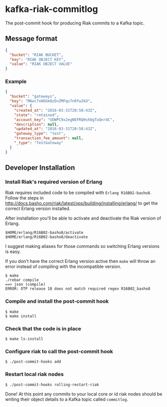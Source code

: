 # kafka-riak-commitlog

The post-commit hook for producing Riak commits to a Kafka topic.

## Message format

```json
{
  "bucket": "RIAK BUCKET",
  "key": "RIAK OBJECT KEY",
  "value": "RIAK OBJECT VALUE"
}
```

### Example

```json
{
  "bucket": "gateways",
  "key": "MAoc7xHDGk0zDvZMFqv7nRfw2kO",
  "value": {
    "created_at": "2016-03-31T20:58:43Z",
    "state": "retained",
    "account_key": "UOWPC9x2egNEFRQHshOgTxQnr4C",
    "description": null,
    "updated_at": "2016-03-31T20:58:43Z",
    "gateway_type": "test",
    "transaction_fee_amount": null,
    "_type": "TestGateway"
  }
}
```

## Developer Installation

### Install Riak's required version of Erlang

Riak requires included code to be compiled with `Erlang R16B02-basho8`. Follow
the steps in http://docs.basho.com/riak/latest/ops/building/installing/erlang/
to get the correct Erlang version installed.

After installation you'll be able to activate and deactivate the Riak version of Erlang.

```
$HOME/erlang/R16B02-basho8/activate
$HOME/erlang/R16B02-basho8/deactivate
```

I suggest making aliases for those commands so switching Erlang versions is easy.

If you don't have the correct Erlang version active then `make` will throw an
error instead of compiling with the incompatible version.

```
$ make
./rebar compile
==> json (compile)
ERROR: OTP release 18 does not match required regex R16B02_basho8
```

### Compile and install the post-commit hook

```
$ make
$ make install
```

### Check that the code is in place

```
$ make ls-install
```

### Configure riak to call the post-commit hook

```
$ ./post-commit-hooks add
```

### Restart local riak nodes

```
$ ./post-commit-hooks rolling-restart-riak
```

Done! At this point any commits to your local core or id riak nodes should be writing their object details to a Kafka topic called `commitlog`.
